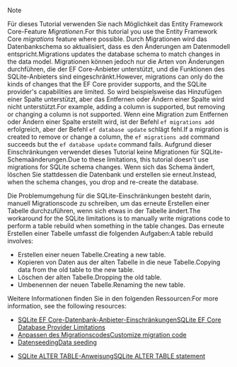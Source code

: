 
> [!NOTE]
> <span data-ttu-id="4a6e3-101">Für dieses Tutorial verwenden Sie nach Möglichkeit das Entity Framework Core-Feature *Migrationen*.</span><span class="sxs-lookup"><span data-stu-id="4a6e3-101">For this tutorial you use the Entity Framework Core *migrations* feature where possible.</span></span> <span data-ttu-id="4a6e3-102">Durch Migrationen wird das Datenbankschema so aktualisiert, dass es den Änderungen am Datenmodell entspricht.</span><span class="sxs-lookup"><span data-stu-id="4a6e3-102">Migrations updates the database schema to match changes in the data model.</span></span> <span data-ttu-id="4a6e3-103">Migrationen können jedoch nur die Arten von Änderungen durchführen, die der EF Core-Anbieter unterstützt, und die Funktionen des SQLite-Anbieters sind eingeschränkt.</span><span class="sxs-lookup"><span data-stu-id="4a6e3-103">However, migrations can only do the kinds of changes that the EF Core provider supports, and the SQLite provider's capabilities are limited.</span></span> <span data-ttu-id="4a6e3-104">So wird beispielsweise das Hinzufügen einer Spalte unterstützt, aber das Entfernen oder Ändern einer Spalte wird nicht unterstützt.</span><span class="sxs-lookup"><span data-stu-id="4a6e3-104">For example, adding a column is supported, but removing or changing a column is not supported.</span></span> <span data-ttu-id="4a6e3-105">Wenn eine Migration zum Entfernen oder Ändern einer Spalte erstellt wird, ist der Befehl `ef migrations add` erfolgreich, aber der Befehl `ef database update` schlägt fehl.</span><span class="sxs-lookup"><span data-stu-id="4a6e3-105">If a migration is created to remove or change a column, the `ef migrations add` command succeeds but the `ef database update` command fails.</span></span> <span data-ttu-id="4a6e3-106">Aufgrund dieser Einschränkungen verwendet dieses Tutorial keine Migrationen für SQLite-Schemaänderungen.</span><span class="sxs-lookup"><span data-stu-id="4a6e3-106">Due to these limitations, this tutorial doesn't use migrations for SQLite schema changes.</span></span> <span data-ttu-id="4a6e3-107">Wenn sich das Schema ändert, löschen Sie stattdessen die Datenbank und erstellen sie erneut.</span><span class="sxs-lookup"><span data-stu-id="4a6e3-107">Instead, when the schema changes, you drop and re-create the database.</span></span>
>
><span data-ttu-id="4a6e3-108">Die Problemumgehung für die SQLite-Einschränkungen besteht darin, manuell Migrationscode zu schreiben, um das erneute Erstellen einer Tabelle durchzuführen, wenn sich etwas in der Tabelle ändert.</span><span class="sxs-lookup"><span data-stu-id="4a6e3-108">The workaround for the SQLite limitations is to manually write migrations code to perform a table rebuild when something in the table changes.</span></span> <span data-ttu-id="4a6e3-109">Das erneute Erstellen einer Tabelle umfasst die folgenden Aufgaben:</span><span class="sxs-lookup"><span data-stu-id="4a6e3-109">A table rebuild involves:</span></span>
>
>* <span data-ttu-id="4a6e3-110">Erstellen einer neuen Tabelle.</span><span class="sxs-lookup"><span data-stu-id="4a6e3-110">Creating a new table.</span></span>
>* <span data-ttu-id="4a6e3-111">Kopieren von Daten aus der alten Tabelle in die neue Tabelle.</span><span class="sxs-lookup"><span data-stu-id="4a6e3-111">Copying data from the old table to the new table.</span></span>
>* <span data-ttu-id="4a6e3-112">Löschen der alten Tabelle.</span><span class="sxs-lookup"><span data-stu-id="4a6e3-112">Dropping the old table.</span></span>
>* <span data-ttu-id="4a6e3-113">Umbenennen der neuen Tabelle.</span><span class="sxs-lookup"><span data-stu-id="4a6e3-113">Renaming the new table.</span></span>
>
><span data-ttu-id="4a6e3-114">Weitere Informationen finden Sie in den folgenden Ressourcen:</span><span class="sxs-lookup"><span data-stu-id="4a6e3-114">For more information, see the following resources:</span></span>
>
> * [<span data-ttu-id="4a6e3-115">SQLite EF Core-Datenbank-Anbieter-Einschränkungen</span><span class="sxs-lookup"><span data-stu-id="4a6e3-115">SQLite EF Core Database Provider Limitations</span></span>](/ef/core/providers/sqlite/limitations)
> * [<span data-ttu-id="4a6e3-116">Anpassen des Migrationscodes</span><span class="sxs-lookup"><span data-stu-id="4a6e3-116">Customize migration code</span></span>](/ef/core/managing-schemas/migrations/#customize-migration-code)
> * [<span data-ttu-id="4a6e3-117">Datenseeding</span><span class="sxs-lookup"><span data-stu-id="4a6e3-117">Data seeding</span></span>](/ef/core/modeling/data-seeding)
  * [<span data-ttu-id="4a6e3-118">SQLite ALTER TABLE-Anweisung</span><span class="sxs-lookup"><span data-stu-id="4a6e3-118">SQLite ALTER TABLE statement</span></span>](https://sqlite.org/lang_altertable.html)